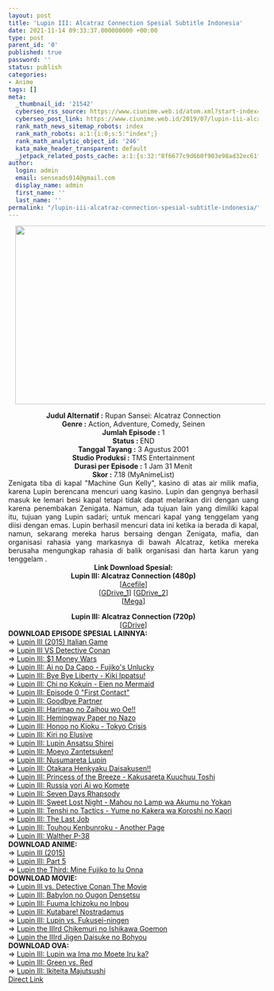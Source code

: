 ```yaml
---
layout: post
title: 'Lupin III: Alcatraz Connection Spesial Subtitle Indonesia'
date: 2021-11-14 09:33:37.000000000 +00:00
type: post
parent_id: '0'
published: true
password: ''
status: publish
categories:
- Anime
tags: []
meta:
  _thumbnail_id: '21542'
  cyberseo_rss_source: https://www.ciunime.web.id/atom.xml?start-index=1
  cyberseo_post_link: https://www.ciunime.web.id/2019/07/lupin-iii-alcatraz-connection-spesial.html
  rank_math_news_sitemap_robots: index
  rank_math_robots: a:1:{i:0;s:5:"index";}
  rank_math_analytic_object_id: '246'
  kata_make_header_transparent: default
  _jetpack_related_posts_cache: a:1:{s:32:"8f6677c9d6b0f903e98ad32ec61f8deb";a:2:{s:7:"expires";i:1642761406;s:7:"payload";a:0:{}}}
author:
  login: admin
  email: senseads014@gmail.com
  display_name: admin
  first_name: ''
  last_name: ''
permalink: "/lupin-iii-alcatraz-connection-spesial-subtitle-indonesia/"
---
```

<div class="separator" style="clear: both; text-align: center;"><a href="https://1.bp.blogspot.com/-HA32_eEmaTA/XSSUgB8ujTI/AAAAAAAAbUA/hy1lR1rrXqgiwXDT1Cx9hVKcGiGUK6oKgCLcBGAs/s1600/Lupin%2BIII%2B-%2BAlcatraz%2BConnection.jpg" style="margin-left: 1em; margin-right: 1em;"><img border="0" data-original-height="720" data-original-width="1280" height="360" src="{{ site.baseurl }}/assets/2021/11/Lupin%2BIII%2B-%2BAlcatraz%2BConnection.jpg" width="640" /></a></div>
<div class="separator" style="clear: both; text-align: center;"></div>
<p>
<div style="text-align: center;"><b>Judul</b><b><b> Alternatif</b> :</b> Rupan Sansei: Alcatraz Connection</div>
<div style="text-align: center;"><b><b>Genre :</b></b> Action, Adventure, Comedy, Seinen</div>
<div style="text-align: center;"><b>Jumlah Episode :</b> 1<br /><b>Status :&nbsp;</b>END<br /><b>Tanggal Tayang :</b> 3 Agustus 2001<br /><b>Studio Produksi :</b> TMS Entertainment<br /><b>Durasi per Episode :</b> 1 Jam 31 Menit</div>
<div style="text-align: center;"><b>Skor :</b> 7.18 (MyAnimeList)</div>
<div style="text-align: center;"></div>
<div style="text-align: justify;">Zenigata tiba di kapal "Machine Gun Kelly", kasino di atas air milik mafia, karena Lupin berencana mencuri uang kasino. Lupin dan gengnya berhasil masuk ke lemari besi kapal tetapi tidak dapat melarikan diri dengan uang karena penembakan Zenigata. Namun, ada tujuan lain yang dimiliki kapal itu, tujuan yang Lupin sadari; untuk mencari kapal yang tenggelam yang diisi dengan emas. Lupin berhasil mencuri data ini ketika ia berada di kapal, namun, sekarang mereka harus bersaing dengan Zenigata, mafia, dan organisasi rahasia yang markasnya di bawah Alcatraz, ketika mereka berusaha mengungkap rahasia di balik organisasi dan harta karun yang tenggelam .</div>
<div style="text-align: justify;"></div>
<div style="text-align: justify;"></div>
<div style="text-align: center;"><b>Link Download Spesial:</b></div>
<div style="text-align: center;"><b>Lupin III: Alcatraz Connection (480p)</b></div>
<div style="text-align: center;">[<a href="https://acefile.co/f/9873463/kusonime-l3-alcatraz-connections-480p-rar" target="_blank" rel="noopener">Acefile</a>]</div>
<div style="text-align: center;">[<a href="https://drive.google.com/uc?id=1uELNKmYt07DjQeJVaoAlRp2iwiu_swvE" target="_blank" rel="noopener">GDrive_1</a>] [<a href="https://drive.google.com/uc?export=download&amp;id=14KWjxhTYWEq1TO4zUjpFXoUjzHJ4MZcF" target="_blank" rel="noopener">GDrive_2</a>]<br />[<a href="https://mega.nz/#!nrgj2AxC!KBiWwOfBqMCn1yuW5XOoOl9NgvVjrAOtKNIGKfcxKyo" target="_blank" rel="noopener">Mega</a>]</p>
<div style="text-align: center;"><b>Lupin III: Alcatraz Connection (720p)</b></div>
<div style="text-align: center;">[<a href="https://drive.google.com/uc?export=download&amp;id=1yoc_yxdbMBkKKC27jSLX509YxE98oJy0" target="_blank" rel="noopener">GDrive</a>]
<div style="text-align: left;"></div>
<div style="text-align: left;"></div>
<div style="text-align: left;">
<div style="text-align: left;"><b>DOWNLOAD EPISODE SPESIAL&nbsp;</b><b>LAINNYA</b><b>:</b></div>
</div>
<div style="text-align: left;">
<div style="text-align: left;"></div>
</div>
<div style="text-align: left;">
<div style="text-align: left;">=&gt;&nbsp;<a href="https://www.ciunime.web.id/2019/11/lupin-iii-2015-italian-game-spesial.html" target="_blank" rel="noopener">Lupin III (2015) Italian Game</a></div>
</div>
<div style="text-align: left;">
<div style="text-align: left;">=&gt;&nbsp;<a href="https://www.ciunime.web.id/2019/11/lupin-iii-vs-detective-conan-spesial.html" target="_blank" rel="noopener">Lupin III VS Detective Conan</a></div>
</div>
<div style="text-align: left;">
<div style="text-align: left;">=&gt;&nbsp;<a href="https://www.ciunime.web.id/2019/11/lupin-iii-1-money-wars-spesial-subtitle.html" target="_blank" rel="noopener">Lupin III: $1 Money Wars</a></div>
</div>
<div style="text-align: left;">
<div style="text-align: left;">=&gt;&nbsp;<a href="https://www.ciunime.web.id/2019/11/lupin-iii-ai-no-da-capo-fujikos-unlucky.html" target="_blank" rel="noopener">Lupin III: Ai no Da Capo - Fujiko's Unlucky</a></div>
</div>
<div style="text-align: left;">
<div style="text-align: left;">=&gt;&nbsp;<a href="https://www.ciunime.web.id/2019/07/lupin-iii-bye-bye-liberty-kiki-ippatsu.html" target="_blank" rel="noopener">Lupin III: Bye Bye Liberty - Kiki Ippatsu!</a></div>
</div>
<div style="text-align: left;">
<div style="text-align: left;">=&gt;&nbsp;<a href="https://www.ciunime.web.id/2019/11/lupin-iii-chi-no-kokuin-eien-no-mermaid.html" target="_blank" rel="noopener">Lupin III: Chi no Kokuin - Eien no Mermaid</a></div>
</div>
<div style="text-align: left;">
<div style="text-align: left;">=&gt;&nbsp;<a href="https://www.ciunime.web.id/2019/07/lupin-iii-episode-0-first-contact.html" target="_blank" rel="noopener">Lupin III: Episode 0 "First Contact"</a></div>
</div>
<div style="text-align: left;">
<div style="text-align: left;">=&gt;&nbsp;<a href="https://www.ciunime.web.id/2019/05/lupin-iii-goodbye-partner-spesial.html" target="_blank" rel="noopener">Lupin III: Goodbye Partner</a></div>
</div>
<div style="text-align: left;">
<div style="text-align: left;">=&gt;&nbsp;<a href="https://www.ciunime.web.id/2019/11/lupin-iii-harimao-no-zaihou-wo-oe.html" target="_blank" rel="noopener">Lupin III: Harimao no Zaihou wo Oe!!</a></div>
</div>
<div style="text-align: left;">
<div style="text-align: left;">=&gt;&nbsp;<a href="https://www.ciunime.web.id/2019/11/lupin-iii-hemingway-paper-no-nazo.html" target="_blank" rel="noopener">Lupin III: Hemingway Paper no Nazo</a></div>
</div>
<div style="text-align: left;">
<div style="text-align: left;">=&gt;&nbsp;<a href="https://www.ciunime.web.id/2019/11/lupin-iii-honoo-no-kioku-tokyo-crisis.html" target="_blank" rel="noopener">Lupin III: Honoo no Kioku - Tokyo Crisis</a></div>
</div>
<div style="text-align: left;">
<div style="text-align: left;">=&gt;&nbsp;<a href="https://www.ciunime.web.id/2019/11/lupin-iii-kiri-no-elusive-spesial.html" target="_blank" rel="noopener">Lupin III: Kiri no Elusive</a></div>
</div>
<div style="text-align: left;">
<div style="text-align: left;">=&gt;&nbsp;<a href="https://www.ciunime.web.id/2019/11/lupin-iii-lupin-ansatsu-shirei-spesial.html" target="_blank" rel="noopener">Lupin III: Lupin Ansatsu Shirei</a></div>
</div>
<div style="text-align: left;">
<div style="text-align: left;">=&gt;&nbsp;<a href="https://www.ciunime.web.id/2019/11/lupin-iii-moeyo-zantetsuken-spesial.html" target="_blank" rel="noopener">Lupin III: Moeyo Zantetsuken!</a></div>
</div>
<div style="text-align: left;">
<div style="text-align: left;">=&gt;&nbsp;<a href="https://www.ciunime.web.id/2019/11/lupin-iii-nusumareta-lupin-spesial.html" target="_blank" rel="noopener">Lupin III: Nusumareta Lupin</a></div>
</div>
<div style="text-align: left;">
<div style="text-align: left;">=&gt;&nbsp;<a href="https://www.ciunime.web.id/2019/11/lupin-iii-otakara-henkyaku-daisakusen.html" target="_blank" rel="noopener">Lupin III: Otakara Henkyaku Daisakusen!!</a></div>
</div>
<div style="text-align: left;">
<div style="text-align: left;">=&gt;&nbsp;<a href="https://www.ciunime.web.id/2019/11/lupin-iii-princess-of-breeze-kakusareta.html" target="_blank" rel="noopener">Lupin III: Princess of the Breeze - Kakusareta Kuuchuu Toshi</a></div>
</div>
<div style="text-align: left;">
<div style="text-align: left;">=&gt;&nbsp;<a href="https://www.ciunime.web.id/2019/11/lupin-iii-russia-yori-ai-wo-komete.html" target="_blank" rel="noopener">Lupin III: Russia yori Ai wo Komete</a></div>
</div>
<div style="text-align: left;">
<div style="text-align: left;">=&gt;&nbsp;<a href="https://www.ciunime.web.id/2019/11/lupin-iii-seven-days-rhapsody-spesial.html" target="_blank" rel="noopener">Lupin III: Seven Days Rhapsody</a></div>
</div>
<div style="text-align: left;">
<div style="text-align: left;">=&gt;&nbsp;<a href="https://www.ciunime.web.id/2019/11/lupin-iii-sweet-lost-night-mahou-no.html" target="_blank" rel="noopener">Lupin III: Sweet Lost Night - Mahou no Lamp wa Akumu no Yokan</a></div>
</div>
<div style="text-align: left;">
<div style="text-align: left;">=&gt;&nbsp;<a href="https://www.ciunime.web.id/2019/07/lupin-iii-tenshi-no-tactics-yume-no.html" target="_blank" rel="noopener">Lupin III: Tenshi no Tactics - Yume no Kakera wa Koroshi no Kaori</a></div>
<div style="text-align: left;">=&gt;&nbsp;<a href="https://www.ciunime.web.id/2019/11/lupin-iii-last-job-spesial-subtitle.html" target="_blank" rel="noopener">Lupin III: The Last Job</a></div>
</div>
<div style="text-align: left;">
<div style="text-align: left;">=&gt;&nbsp;<a href="https://www.ciunime.web.id/2019/11/lupin-iii-touhou-kenbunroku-another.html" target="_blank" rel="noopener">Lupin III: Touhou Kenbunroku - Another Page</a></div>
</div>
<div style="text-align: left;">
<div style="text-align: left;">=&gt;&nbsp;<a href="https://www.ciunime.web.id/2019/11/lupin-iii-walther-p-38-spesial-subtitle.html" target="_blank" rel="noopener">Lupin III: Walther P-38</a></div>
</div>
<div style="text-align: left;">
<div style="text-align: left;"></div>
</div>
<div style="text-align: left;">
<div style="text-align: left;">
<div style="text-align: left;"><b>DOWNLOAD ANIME:</b></div>
</div>
<div style="text-align: left;">
<div style="text-align: left;"></div>
</div>
<div style="text-align: left;">
<div style="text-align: left;">=&gt;&nbsp;<a href="https://www.ciunime.web.id/2019/07/lupin-iii-2015-episode-01-24-end-batch.html" target="_blank" rel="noopener">Lupin III (2015)</a></div>
</div>
<div style="text-align: left;">
<div style="text-align: left;">=&gt;&nbsp;<a href="https://www.ciunime.web.id/2019/07/lupin-iii-part-5-episode-01-24-end.html" target="_blank" rel="noopener">Lupin III: Part 5</a></div>
</div>
<div style="text-align: left;">
<div style="text-align: left;">=&gt;&nbsp;<a href="https://www.ciunime.web.id/2019/07/lupin-third-mine-fujiko-to-iu-onna.html" target="_blank" rel="noopener">Lupin the Third: Mine Fujiko to Iu Onna</a></div>
</div>
<div style="text-align: left;">
<div style="text-align: left;"></div>
</div>
</div>
<div style="text-align: left;">
<div style="text-align: left;"><b>DOWNLOAD MOVIE:</b></div>
</div>
<div style="text-align: left;">
<div style="text-align: left;"></div>
</div>
<div style="text-align: left;"></div>
<div style="text-align: left;">
<div style="text-align: left;">=&gt;&nbsp;<a href="https://www.ciunime.web.id/2019/11/lupin-iii-vs-detective-conan-movie.html" target="_blank" rel="noopener">Lupin III vs. Detective Conan The Movie</a></div>
</div>
<div style="text-align: left;">
<div style="text-align: left;">=&gt;&nbsp;<a href="https://www.ciunime.web.id/2019/11/lupin-iii-babylon-no-ougon-densetsu.html" target="_blank" rel="noopener">Lupin III: Babylon no Ougon Densetsu</a></div>
</div>
<div style="text-align: left;">
<div style="text-align: left;">=&gt;&nbsp;<a href="https://www.ciunime.web.id/2019/11/lupin-iii-fuuma-ichizoku-no-inbou-movie.html" target="_blank" rel="noopener">Lupin III: Fuuma Ichizoku no Inbou</a></div>
</div>
<div style="text-align: left;">
<div style="text-align: left;">=&gt;&nbsp;<a href="https://www.ciunime.web.id/2019/01/lupin-iii-kutabare-nostradamus-movie.html" target="_blank" rel="noopener">Lupin III: Kutabare! Nostradamus</a></div>
</div>
<div style="text-align: left;">
<div style="text-align: left;">=&gt;&nbsp;<a href="https://www.ciunime.web.id/2019/11/lupin-iii-lupin-vs-fukusei-ningen-movie.html" target="_blank" rel="noopener">Lupin III: Lupin vs. Fukusei-ningen</a></div>
</div>
<div style="text-align: left;">
<div style="text-align: left;">
<div style="text-align: left;">=&gt;&nbsp;<a href="https://www.ciunime.web.id/2019/11/lupin-iiird-chikemuri-no-ishikawa.html" target="_blank" rel="noopener">Lupin the IIIrd Chikemuri no Ishikawa Goemon</a></div>
</div>
<div style="text-align: left;">
<div style="text-align: left;">=&gt;&nbsp;<a href="https://www.ciunime.web.id/2019/11/lupin-iiird-jigen-daisuke-no-bohyou.html" target="_blank" rel="noopener">Lupin the IIIrd Jigen Daisuke no Bohyou</a></div>
</div>
<div style="text-align: left;"></div>
<div style="text-align: left;">
<div style="text-align: left;"><b>DOWNLOAD OVA</b><b>:</b></div>
</div>
<div style="text-align: left;">
<div style="text-align: left;"></div>
</div>
<div style="text-align: left;">
<div style="text-align: left;">=&gt;&nbsp;<a href="https://www.ciunime.web.id/2019/11/lupin-iii-lupin-wa-ima-mo-moete-iru-ka.html" target="_blank" rel="noopener">Lupin III: Lupin wa Ima mo Moete Iru ka?</a></div>
</div>
<div style="text-align: left;">
<div style="text-align: left;">=&gt;&nbsp;<a href="https://www.ciunime.web.id/2019/11/lupin-iii-green-vs-red-ova-subtitle.html" target="_blank" rel="noopener">Lupin III: Green vs. Red</a></div>
</div>
<div style="text-align: left;">
<div style="text-align: left;">=&gt;&nbsp;<a href="https://www.ciunime.web.id/2019/11/lupin-iii-ikiteita-majutsushi-ova.html" target="_blank" rel="noopener">Lupin III: Ikiteita Majutsushi</a></div>
<div style="text-align: left;"></div>
</div>
</div>
</div>
</div>
<link rel="stylesheet" href="https://cdnjs.cloudflare.com/ajax/libs/font-awesome/4.7.0/css/font-awesome.min.css" />
<div class="divbtn"> <a href="https://handymansurrender.com/fihup8buzv?key=94550f7ce39444073321dde3b8782f97" class="btn"><i class="fa fa-download"></i> Direct Link</a> </div>
